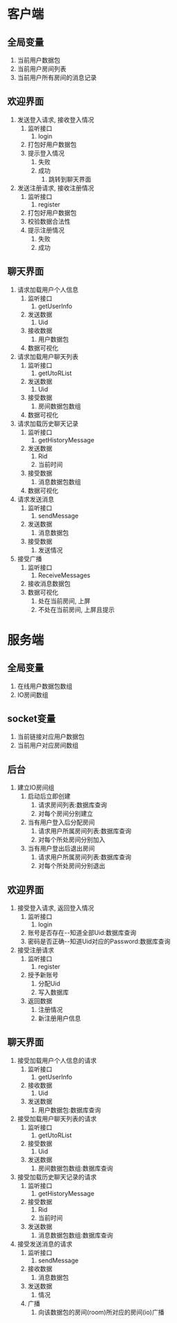 # 客户端
## 全局变量
1. 当前用户数据包
2. 当前用户房间列表
3. 当前用户所有房间的消息记录
## 欢迎界面
1. 发送登入请求, 接收登入情况
   1. 监听接口
      1. login
   2. 打包好用户数据包
   3. 提示登入情况
      1. 失败
      2. 成功
         1. 跳转到聊天界面
2. 发送注册请求, 接收注册情况
   1. 监听接口
      1. register
   2. 打包好用户数据包
   3. 校验数据合法性
   4. 提示注册情况
      1. 失败
      2. 成功
## 聊天界面
1. 请求加载用户个人信息
   1. 监听接口
      1. getUserInfo
   2. 发送数据
      1. Uid
   3. 接收数据
      1. 用户数据包
   4. 数据可视化
2. 请求加载用户聊天列表
   1. 监听接口
      1. getUtoRList
   2. 发送数据
      1. Uid
   3. 接受数据
      1. 房间数据包数组
   4. 数据可视化
3. 请求加载历史聊天记录
   1. 监听接口
      1. getHistoryMessage
   2. 发送数据
      1. Rid
      2. 当前时间
   3. 接受数据
      1. 消息数据包数组
   4. 数据可视化
4. 请求发送消息
   1. 监听接口
      1. sendMessage
   2. 发送数据
      1. 消息数据包
   3. 接受数据
      1. 发送情况
5. 接受广播
   1. 监听接口
      1. ReceiveMessages
   2. 接收消息数据包
   3. 数据可视化
      1. 处在当前房间, 上屏
      2. 不处在当前房间, 上屏且提示
# 服务端
## 全局变量
1. 在线用户数据包数组
2. IO房间数组
## socket变量
1. 当前链接对应用户数据包
2. 当前用户对应房间数组
## 后台
1. 建立IO房间组
   1. 启动后立即创建
      1. 请求房间列表:数据库查询
      2. 对每个房间分别建立
   2. 当有用户登入后分配房间
      1. 请求用户所属房间列表:数据库查询
      2. 对每个所处房间分别加入
   3. 当有用户登出后退出房间
      1. 请求用户所属房间列表:数据库查询
      2. 对每个所处房间分别退出
## 欢迎界面
1. 接受登入请求, 返回登入情况
   1. 监听接口
      1. login
   2. 账号是否存在--知道全部Uid:数据库查询
   3. 密码是否正确--知道Uid对应的Password:数据库查询
2. 接受注册请求
   1. 监听接口
      1. register
   2. 授予新账号
      1. 分配Uid
      2. 写入数据库
   3. 返回数据
      1. 注册情况
      2. 新注册用户信息
## 聊天界面
1. 接受加载用户个人信息的请求
   1. 监听接口
      1. getUserInfo
   2. 接收数据
      1. Uid
   3. 发送数据
      1. 用户数据包:数据库查询
2. 接受加载用户聊天列表的请求
   1. 监听接口
      1. getUtoRList
   2. 接受数据
      1. Uid
   3. 发送数据
      1. 房间数据包数组:数据库查询
3. 接受加载历史聊天记录的请求
   1. 监听接口
      1. getHistoryMessage
   2. 接受数据
      1. Rid
      2. 当前时间
   3. 发送数据
      1. 消息数据包数组:数据库查询
4. 接受发送消息的请求
   1. 监听接口
      1. sendMessage
   2. 接收数据
      1. 消息数据包
   3. 发送数据
      1. 情况
   4. 广播
      1. 向该数据包的房间(room)所对应的房间(io)广播